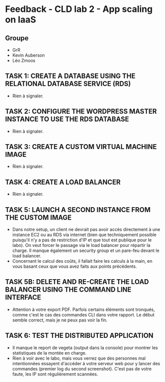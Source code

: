 # Feedback - CLD lab 2 - App scaling on IaaS

## Groupe
* GrR
* Kevin Auberson
* Léo Zmoos

## TASK 1: CREATE A DATABASE USING THE RELATIONAL DATABASE SERVICE (RDS)

* Rien à signaler.

## TASK 2: CONFIGURE THE WORDPRESS MASTER INSTANCE TO USE THE RDS DATABASE

* Rien à signaler.

## TASK 3: CREATE A CUSTOM VIRTUAL MACHINE IMAGE

* Rien à signaler.

## TASK 4: CREATE A LOAD BALANCER

* Rien à signaler.

## TASK 5: LAUNCH A SECOND INSTANCE FROM THE CUSTOM IMAGE

* Dans notre setup, un client ne devrait pas avoir accès directement à une instance EC2 ou au RDS via internet (bien que techniquement possible puisqu'il n'y a pas de restriction d'IP et que tout est publique pour le labo). On veut forcer le passage via le load balancer pour répartir la charge. Il manque également un security group et un pare-feu devant le load balancer.
* Concernant le calcul des coûts, il fallait faire les calculs à la main, en vous basant ceux que vous avez faits aux points précédents.

## TASK 5B: DELETE AND RE-CREATE THE LOAD BALANCER USING THE COMMAND LINE INTERFACE

* Attention à votre export PDF. Parfois certains éléments sont tronqués, comme c'est le cas des commandes CLI dans votre rapport. Le début semble correct, mais je ne peux pas voir la fin.

## TASK 6: TEST THE DISTRIBUTED APPLICATION

* Il manque le report de vegeta (output dans la console) pour montrer les statistiques de la montée en charge.
* Rien à voir avec le labo, mais vous verrez que des personnes mal intentionnées essayent d'accéder à votre serveur web pour y lancer des commandes (premier log du second screenshot). C'est pas de votre faute, les IP sont régulièrement scannées.